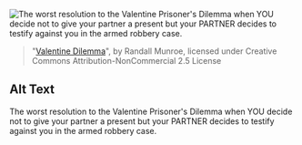 ![The worst resolution to the Valentine Prisoner's Dilemma when YOU decide not to give your partner a present but your PARTNER decides to testify against you in the armed robbery case.](https://imgs.xkcd.com/comics/valentine_dilemma.png)
> "[Valentine Dilemma](https://xkcd.com/1016/)", by Randall Munroe, licensed under Creative Commons Attribution-NonCommercial 2.5 License

## Alt Text
The worst resolution to the Valentine Prisoner's Dilemma when YOU decide not to give your partner a present but your PARTNER decides to testify against you in the armed robbery case.

